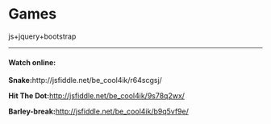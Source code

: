 # Games
js+jquery+bootstrap
<hr>
<h4>Watch online:</h4>
<b>Snake:</b>http://jsfiddle.net/be_cool4ik/r64scgsj/

<b>Hit The Dot:</b>http://jsfiddle.net/be_cool4ik/9s78q2wx/

<b>Barley-break:</b>http://jsfiddle.net/be_cool4ik/b9q5vf9e/
